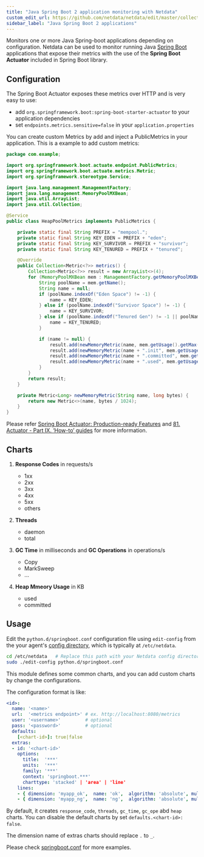 ```yaml
---
title: "Java Spring Boot 2 application monitoring with Netdata"
custom_edit_url: https://github.com/netdata/netdata/edit/master/collectors/python.d.plugin/springboot/README.md
sidebar_label: "Java Spring Boot 2 applications"
---
```




Monitors one or more Java Spring-boot applications depending on configuration.
Netdata can be used to monitor running Java [Spring Boot](https://spring.io/) applications that expose their metrics with the use of the **Spring Boot Actuator** included in Spring Boot library.

## Configuration

The Spring Boot Actuator exposes these metrics over HTTP and is very easy to use:

-   add `org.springframework.boot:spring-boot-starter-actuator` to your application dependencies
-   set `endpoints.metrics.sensitive=false` in your `application.properties`

You can create custom Metrics by add and inject a PublicMetrics in your application.
This is a example to add custom metrics:

```java
package com.example;

import org.springframework.boot.actuate.endpoint.PublicMetrics;
import org.springframework.boot.actuate.metrics.Metric;
import org.springframework.stereotype.Service;

import java.lang.management.ManagementFactory;
import java.lang.management.MemoryPoolMXBean;
import java.util.ArrayList;
import java.util.Collection;

@Service
public class HeapPoolMetrics implements PublicMetrics {

    private static final String PREFIX = "mempool.";
    private static final String KEY_EDEN = PREFIX + "eden";
    private static final String KEY_SURVIVOR = PREFIX + "survivor";
    private static final String KEY_TENURED = PREFIX + "tenured";

    @Override
    public Collection<Metric<?>> metrics() {
        Collection<Metric<?>> result = new ArrayList<>(4);
        for (MemoryPoolMXBean mem : ManagementFactory.getMemoryPoolMXBeans()) {
            String poolName = mem.getName();
            String name = null;
            if (poolName.indexOf("Eden Space") != -1) {
                name = KEY_EDEN;
            } else if (poolName.indexOf("Survivor Space") != -1) {
                name = KEY_SURVIVOR;
            } else if (poolName.indexOf("Tenured Gen") != -1 || poolName.indexOf("Old Gen") != -1) {
                name = KEY_TENURED;
            }

            if (name != null) {
                result.add(newMemoryMetric(name, mem.getUsage().getMax()));
                result.add(newMemoryMetric(name + ".init", mem.getUsage().getInit()));
                result.add(newMemoryMetric(name + ".committed", mem.getUsage().getCommitted()));
                result.add(newMemoryMetric(name + ".used", mem.getUsage().getUsed()));
            }
        }
        return result;
    }

    private Metric<Long> newMemoryMetric(String name, long bytes) {
        return new Metric<>(name, bytes / 1024);
    }
}
```

Please refer [Spring Boot Actuator: Production-ready Features](https://docs.spring.io/spring-boot/current/reference/html/production-ready-features.html#production-ready) and [81. Actuator - Part IX. ‘How-to’ guides](https://docs.spring.io/spring-boot/current/reference/html/howto.html#howto-actuator) for more information.

## Charts

1.  **Response Codes** in requests/s

    -   1xx
    -   2xx
    -   3xx
    -   4xx
    -   5xx
    -   others

2.  **Threads**

    -   daemon
    -   total

3.  **GC Time** in milliseconds and **GC Operations** in operations/s

    -   Copy
    -   MarkSweep
    -   ...

4.  **Heap Mmeory Usage** in KB

    -   used
    -   committed

## Usage

Edit the `python.d/springboot.conf` configuration file using `edit-config` from the your agent's [config
directory](/docs/agent/step-by-step/step-04#find-your-netdataconf-file), which is typically at `/etc/netdata`.

```bash
cd /etc/netdata   # Replace this path with your Netdata config directory, if different
sudo ./edit-config python.d/springboot.conf
```

This module defines some common charts, and you can add custom charts by change the configurations.

The configuration format is like:

```yaml
<id>:
  name: '<name>'
  url:  '<metrics endpoint>' # ex. http://localhost:8080/metrics
  user: '<username>'         # optional
  pass: '<password>'         # optional
  defaults:
    [<chart-id>]: true|false
  extras:
  - id: '<chart-id>'
    options:
      title:  '***'
      units:  '***'
      family: '***'
      context: 'springboot.***'
      charttype: 'stacked' | 'area' | 'line'
    lines:
    - { dimension: 'myapp_ok',  name: 'ok',  algorithm: 'absolute', multiplier: 1, divisor: 1} # it shows "myapp.ok" metrics
    - { dimension: 'myapp_ng',  name: 'ng',  algorithm: 'absolute', multiplier: 1, divisor: 1} # it shows "myapp.ng" metrics
```

By default, it creates `response_code`, `threads`, `gc_time`, `gc_ope` abd `heap` charts.
You can disable the default charts by set `defaults.<chart-id>: false`.

The dimension name of extras charts should replace `.` to `_`.

Please check
[springboot.conf](https://raw.githubusercontent.com/netdata/netdata/master/collectors/python.d.plugin/springboot/springboot.conf)
for more examples.


